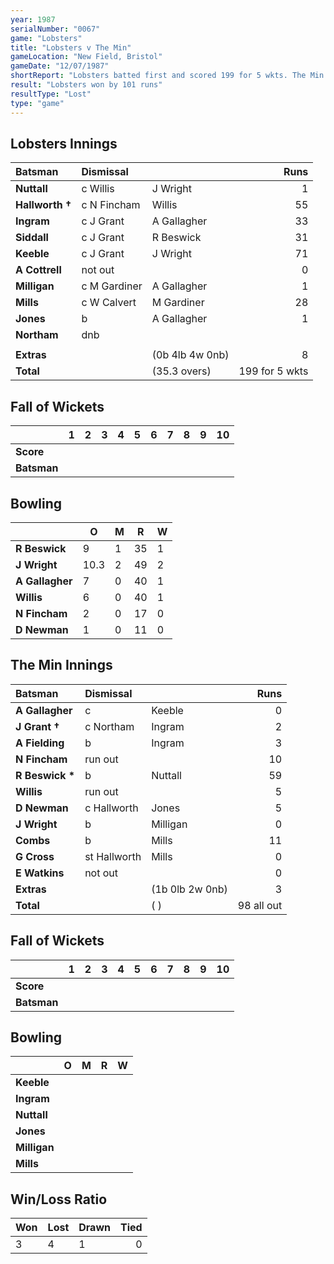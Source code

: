```yaml
---
year: 1987
serialNumber: "0067" 
game: "Lobsters"
title: "Lobsters v The Min"
gameLocation: "New Field, Bristol"
gameDate: "12/07/1987"
shortReport: "Lobsters batted first and scored 199 for 5 wkts. The Min were 98 all out in reply"
result: "Lobsters won by 101 runs"
resultType: "Lost"
type: "game"
---
```


## Lobsters Innings

| Batsman | Dismissal |  | Runs |
|:---|:---|---|---:|
| **Nuttall** | c Willis | J Wright | 1 | 
| **Hallworth &#8224;** | c N Fincham | Willis | 55 | 
| **Ingram** | c J Grant | A Gallagher | 33 |
| **Siddall** | c J Grant | R Beswick | 31 | 
| **Keeble** | c J Grant | J Wright | 71 | 
| **A Cottrell** | not out |  | 0 |
| **Milligan** | c M Gardiner | A Gallagher | 1 | 
| **Mills** | c W Calvert | M Gardiner | 28 |
| **Jones** | b | A Gallagher | 1 |  
| **Northam** | dnb |  |  |
|  |  |  |  |
| **Extras** | | (0b 4lb 4w 0nb) | 8 | 
| **Total** | | (35.3 overs) | 199 for 5 wkts | 

## Fall of Wickets

| | 1 | 2 | 3 | 4 | 5 | 6 | 7 | 8 | 9 | 10 |
|---|:---:|:---:|:---:|:---:|:---:|:---:|:---:|:---:|:---:|:---:|
| **Score** |  |  |  |  |  |  |  |  |  |  |
| **Batsman** |  |  |  |  |  |  |  |  |  |  |

## Bowling

| | O | M | R | W |
|---|---|---|---|---|
| **R Beswick** | 9 | 1 | 35 | 1 | 
| **J Wright** | 10.3 | 2 | 49 | 2 | 
| **A Gallagher** | 7 | 0 | 40 | 1 | 
| **Willis** | 6 | 0 | 40 | 1 | 
| **N Fincham** | 2 | 0 | 17 | 0 |
| **D Newman** | 1 | 0 | 11 | 0 |

## The Min Innings

| Batsman | Dismissal |  | Runs |
|:---|:---|---|---:|
| **A Gallagher** | c | Keeble | 0 | 
| **J Grant &#8224;** | c Northam | Ingram | 2 | 
| **A Fielding** | b | Ingram | 3 | 
| **N Fincham** | run out |  | 10 | 
| **R Beswick &#42;** | b | Nuttall  | 59 | 
| **Willis** | run out  |  | 5 | 
| **D Newman** | c Hallworth | Jones | 5 |
| **J Wright** | b  | Milligan | 0 | 
| **Combs** | b  | Mills | 11 | 
| **G Cross** | st Hallworth | Mills | 0 | 
| **E Watkins** | not out |  | 0 |
| **Extras** | | (1b 0lb 2w 0nb) | 3 | 
| **Total** | | ( ) | 98 all out | 

## Fall of Wickets

| | 1 | 2 | 3 | 4 | 5 | 6 | 7 | 8 | 9 | 10 |
|---|:---:|:---:|:---:|:---:|:---:|:---:|:---:|:---:|:---:|:---:|
| **Score** |  |  |  |  |  |  |  |  |  |  |
| **Batsman** |  |  |  |  |  |  |  |  |  |  |

## Bowling

| | O | M | R | W |
|---|---|---|---|---|
| **Keeble** |  |  |  | 
| **Ingram** |  |  |  |
| **Nuttall** |  |  |  |
| **Jones** |  |  |  |
| **Milligan** |  |  |  |
| **Mills** |  |  |  |

## Win/Loss Ratio

| Won | Lost | Drawn | Tied |
|:---|:---|:---|---:|
| 3 | 4 | 1 | 0 |